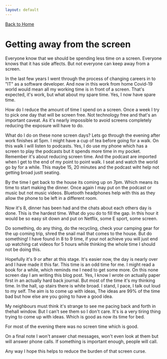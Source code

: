 ```yaml
---
layout: default
---
```

[Back to Home](../index.html)

# Getting away from the screen

Everyone know that we should be spending less time on a screen.
Everyone knows that it has side affects.
But not everyone can keep away from a screen.

In the last few years I went through the process of changing careers in to "IT" as a software developer. 
And now in this work from home Covid-19 world would mean all my working time is in front of a screen. 
That's expected, it's work, but what about my spare time. Yes, I now have spare time.

How do I reduce the amount of time I  spend on a screen.
Once a week I try to pick one day that will be screen free.
Not technology free and that's an important caveat.
As it's nearly impossible to avoid screens completely reducing the exposure will have to do.

What do I do on these none screen days?
Lets go through the evening after work finishes at 5pm. 
I might have a cup of tea before going for a walk.
On this walk I will listen to podcasts. 
Yes, I do use my phone which has a screen to play the podcasts but it spends more time in my pocket.
Remember it's about reducing screen time.
And the podcast are imported when I get to the end of my point to point walk.
I seat and watch the world go by for a while. 
This maybe 15, 20 minutes and the podcast wiht help not getting broad justt seating.

By the time I get back to the house its coming up on 7pm.
Which means its time to start making the dinner.
Once again I may put on the podcast or music but not music videos.
Bluetooth headphones help with this as they allow the phone to be left in a different room.

Now it's 8, dinner has been had and the chats about each others day is done.
This is the hardest time.
What do you do to fill the gap.
In this hour it would be so easy sit down and put on Netflix, some E sport, some screen.

Do something, do any thing, do the recycling, check your camping gear for the up coming trip, shred the snail mail that comes to the house.
But do something!
I have found in 8 to 9 time, if your not achieve you will just end up watching cat videos for 5 hours while thinking the whole time I should not be doing this.

Hopefully it's 9 or after at this stage.
It's easier now, the day is nearly over and I have made it this far.
This time is an odd time for me.
I might read a book for a while, which reminds me I need to get some more.
On this none screen day I am writing this blog post.
Yes, I know I wrote on actually paper first in an actually hard back journal.
But most of the time it's my thinking time.
In the hall, up stairs there is white broad.
I stand, I pace, I talk out loud to my self.
The aim is to come up with ideas,
The ideas are 99% of the time bad but how else are you going to have a good idea.

My neighbours must think it's strange to see me pacing back and forth in thehall window.
But I can't see them so I don't care.
It's is a very tiring thing trying to come up with ideas.
Which is good as now its time for bed.

For most of the evening there was no screen time which is good.

On a final note I won't answer chat messages, won't even look at them but will answer phone calls.
If something is important enough, people will call.

Any way I hope this helps to reduce the burden of that screen curse.
